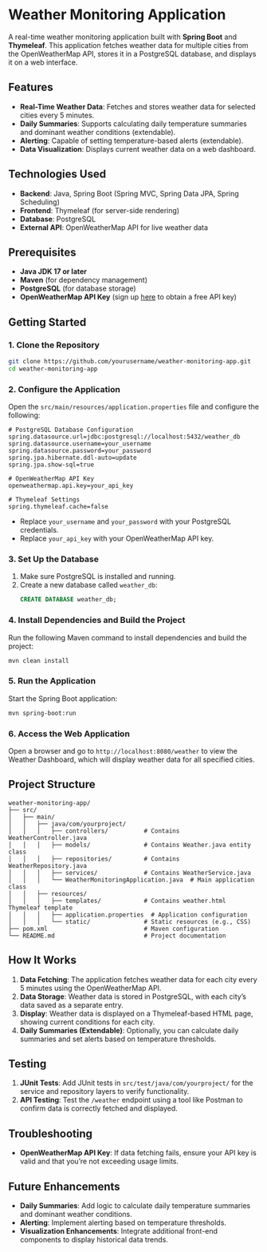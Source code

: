 
# Weather Monitoring Application

A real-time weather monitoring application built with **Spring Boot** and **Thymeleaf**. This application fetches weather data for multiple cities from the OpenWeatherMap API, stores it in a PostgreSQL database, and displays it on a web interface.

## Features
- **Real-Time Weather Data**: Fetches and stores weather data for selected cities every 5 minutes.
- **Daily Summaries**: Supports calculating daily temperature summaries and dominant weather conditions (extendable).
- **Alerting**: Capable of setting temperature-based alerts (extendable).
- **Data Visualization**: Displays current weather data on a web dashboard.

## Technologies Used
- **Backend**: Java, Spring Boot (Spring MVC, Spring Data JPA, Spring Scheduling)
- **Frontend**: Thymeleaf (for server-side rendering)
- **Database**: PostgreSQL
- **External API**: OpenWeatherMap API for live weather data

## Prerequisites
- **Java JDK 17 or later**
- **Maven** (for dependency management)
- **PostgreSQL** (for database storage)
- **OpenWeatherMap API Key** (sign up [here](https://openweathermap.org/) to obtain a free API key)

## Getting Started

### 1. Clone the Repository
```bash
git clone https://github.com/yourusername/weather-monitoring-app.git
cd weather-monitoring-app
```

### 2. Configure the Application
Open the `src/main/resources/application.properties` file and configure the following:

```properties
# PostgreSQL Database Configuration
spring.datasource.url=jdbc:postgresql://localhost:5432/weather_db
spring.datasource.username=your_username
spring.datasource.password=your_password
spring.jpa.hibernate.ddl-auto=update
spring.jpa.show-sql=true

# OpenWeatherMap API Key
openweathermap.api.key=your_api_key

# Thymeleaf Settings
spring.thymeleaf.cache=false
```
- Replace `your_username` and `your_password` with your PostgreSQL credentials.
- Replace `your_api_key` with your OpenWeatherMap API key.

### 3. Set Up the Database
1. Make sure PostgreSQL is installed and running.
2. Create a new database called `weather_db`:
   ```sql
   CREATE DATABASE weather_db;
   ```

### 4. Install Dependencies and Build the Project
Run the following Maven command to install dependencies and build the project:
```bash
mvn clean install
```

### 5. Run the Application
Start the Spring Boot application:
```bash
mvn spring-boot:run
```

### 6. Access the Web Application
Open a browser and go to `http://localhost:8080/weather` to view the Weather Dashboard, which will display weather data for all specified cities.

## Project Structure

```plaintext
weather-monitoring-app/
├── src/
│   ├── main/
│   │   ├── java/com/yourproject/
│   │   │   ├── controllers/          # Contains WeatherController.java
│   │   │   ├── models/               # Contains Weather.java entity class
│   │   │   ├── repositories/         # Contains WeatherRepository.java
│   │   │   ├── services/             # Contains WeatherService.java
│   │   │   └── WeatherMonitoringApplication.java  # Main application class
│   │   ├── resources/
│   │   │   ├── templates/            # Contains weather.html Thymeleaf template
│   │   │   ├── application.properties  # Application configuration
│   │   │   └── static/               # Static resources (e.g., CSS)
├── pom.xml                           # Maven configuration
└── README.md                         # Project documentation
```

## How It Works
1. **Data Fetching**: The application fetches weather data for each city every 5 minutes using the OpenWeatherMap API.
2. **Data Storage**: Weather data is stored in PostgreSQL, with each city’s data saved as a separate entry.
3. **Display**: Weather data is displayed on a Thymeleaf-based HTML page, showing current conditions for each city.
4. **Daily Summaries (Extendable)**: Optionally, you can calculate daily summaries and set alerts based on temperature thresholds.



## Testing

1. **JUnit Tests**: Add JUnit tests in `src/test/java/com/yourproject/` for the service and repository layers to verify functionality.
2. **API Testing**: Test the `/weather` endpoint using a tool like Postman to confirm data is correctly fetched and displayed.

## Troubleshooting


- **OpenWeatherMap API Key**: If data fetching fails, ensure your API key is valid and that you’re not exceeding usage limits.


## Future Enhancements
- **Daily Summaries**: Add logic to calculate daily temperature summaries and dominant weather conditions.
- **Alerting**: Implement alerting based on temperature thresholds.
- **Visualization Enhancements**: Integrate additional front-end components to display historical data trends.

